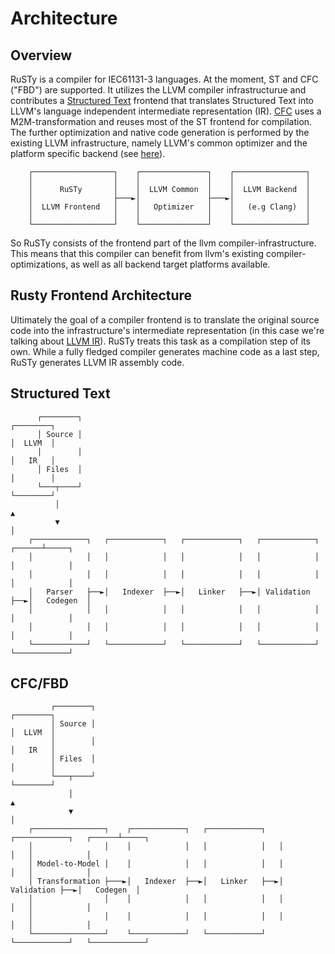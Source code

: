 # Architecture

## Overview

RuSTy is a compiler for IEC61131-3 languages. At the moment, ST and CFC ("FBD") are supported.
It utilizes the LLVM compiler infrastructurue and contributes a [Structured Text](https://en.wikipedia.org/wiki/Structured_text) frontend that translates Structured Text into LLVM's language independent intermediate representation (IR).
[CFC](../cfc/cfc.md) uses a M2M-transformation and reuses most of the ST frontend for compilation.
The further optimization and native code generation is performed by the existing LLVM infrastructure, namely LLVM's common optimizer and the platform specific backend (see [here](https://www.aosabook.org/en/llvm.html)).

```ignore
    ┌──────────────────┐    ┌───────────────┐    ┌────────────────┐
    │                  │    │               │    │                │
    │      RuSTy       │    │  LLVM Common  │    │  LLVM Backend  │
    │                  ├───►│               ├───►│                │
    │  LLVM Frontend   │    │   Optimizer   │    │   (e.g Clang)  │
    │                  │    │               │    │                │
    └──────────────────┘    └───────────────┘    └────────────────┘
```

So RuSTy consists of the frontend part of the llvm compiler-infrastructure.
This means that this compiler can benefit from llvm's existing compiler-optimizations, as well as all backend target platforms available.

## Rusty Frontend Architecture

Ultimately the goal of a compiler frontend is to translate the original source code into the infrastructure's intermediate representation  (in this case we're talking about [LLVM IR](https://llvm.org/docs/LangRef.html)).
RuSTy treats this task as a compilation step of its own.
While a fully fledged compiler generates machine code as a last step, RuSTy generates LLVM IR assembly code.

## Structured Text

```ignore
      ┌────────┐                                                          ┌────────┐
      │ Source │                                                          │  LLVM  │
      │        │                                                          │   IR   │
      │ Files  │                                                          │        │
      └───┬────┘                                                          └────────┘
          │                                                                    ▲
          ▼                                                                    │
    ┌────────────┐   ┌────────────┐   ┌────────────┐   ┌────────────┐   ┌──────┴─────┐
    │            │   │            │   │            │   │            │   │            │
    │            │   │            │   │            │   │            │   │            │
    │   Parser   ├──►│   Indexer  ├──►│   Linker   ├──►│ Validation ├──►│   Codegen  │
    │            │   │            │   │            │   │            │   │            │
    │            │   │            │   │            │   │            │   │            │
    └────────────┘   └────────────┘   └────────────┘   └────────────┘   └────────────┘
```

## CFC/FBD

```ignore
         ┌────────┐                                                            ┌────────┐
         │ Source │                                                            │  LLVM  │
         │        │                                                            │   IR   │
         │ Files  │                                                            │        │
         └───┬────┘                                                            └────────┘
             │                                                                      ▲
             ▼                                                                      │
    ┌────────────────┐    ┌────────────┐   ┌────────────┐   ┌────────────┐   ┌──────┴─────┐
    │                │    │            │   │            │   │            │   │            │
    │ Model-to-Model │    │            │   │            │   │            │   │            │
    │ Transformation ├───►│   Indexer  ├──►│   Linker   ├──►│ Validation ├──►│   Codegen  │
    │                │    │            │   │            │   │            │   │            │
    │                │    │            │   │            │   │            │   │            │
    └────────────────┘    └────────────┘   └────────────┘   └────────────┘   └────────────┘
```

